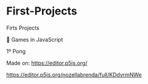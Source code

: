 # First-Projects
Firts Projects

:space_invader: Games in JavaScript

1º Pong

Made on: https://editor.p5js.org/

https://editor.p5js.org/nozellabrenda/full/KDdvrmNWe
